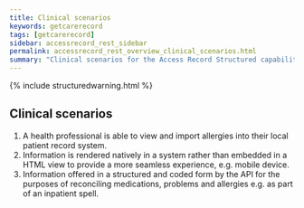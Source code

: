 ```yaml
---
title: Clinical scenarios
keywords: getcarerecord
tags: [getcarerecord]
sidebar: accessrecord_rest_sidebar
permalink: accessrecord_rest_overview_clinical_scenarios.html
summary: "Clinical scenarios for the Access Record Structured capability pack"
---
```


{% include structuredwarning.html %}

## Clinical scenarios ##

1. A health professional is able to view and import allergies into their local patient record system.
2. Information is rendered natively in a system rather than embedded in a HTML view to provide a more seamless experience, e.g. mobile device.
3. Information offered in a structured and coded form by the API for the purposes of reconciling medications, problems and allergies e.g. as part of an inpatient spell.


